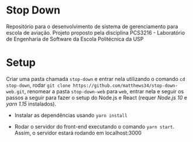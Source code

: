 # Stop Down

Repositório para o desenvolvimento de sistema de gerenciamento para escola de aviação. Projeto proposto pela disciplina PCS3216 - Laboratório de Engenharia de Software da Escola Politécnica da USP

# Setup

Criar uma pasta chamada `stop-down` e entrar nela utilizando o comando `cd stop-down`, rodar `git clone https://github.com/matthews34/stop-down-web.git`, renomear a pasta `stop-down-web` para `web`, entrar nela e seguir os passos a seguir para fazer o setup do Node.js e React (requer *Node.js 10* e *yarn 1.15* instalados).

- Instalar as dependências usando `yarn install`

- Rodar o servidor do front-end executando o comando `yarn start`. Assim, o servidor estará rodando em localhost:3000
